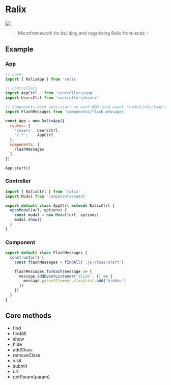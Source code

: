 # Ralix

[![](https://img.shields.io/npm/v/ralix.svg?style=flat-square)](https://www.npmjs.com/package/ralix)

> Microframework for building and organizing Rails front-ends :sparkles:

## Example

### App

```js
// Core
import { RalixApp } from 'ralix'

// Controllers
import AppCtrl   from 'controllers/app'
import UsersCtrl from 'controllers/users'

// Components with auto-start on each DOM load event (turbolinks:load or DOMContentLoaded)
import FlashMessages from 'components/flash_messages'

const App = new RalixApp({
  routes: {
    '/users': UsersCtrl,
    '/.*':    AppCtrl
  },
  components: [
    FlashMessages
  ]
})

App.start()
```

### Controller

```js
import { RalixCtrl } from 'ralix'
import Modal from 'components/modal'

export default class AppCtrl extends RalixCtrl {
  openModal(url, options) {
    const modal = new Modal(url, options)
    modal.show()
  }
}
```

### Component

```js
export default class FlashMessages {
  constructor() {
    const flashMessages = findAll('.js-close-alert')

    flashMessages.forEach(message => {
      message.addEventListener('click', () => {
        message.parentElement.classList.add('hidden')
      })
    })
  }
}
```

## Core methods

- find
- findAll
- show
- hide
- addClass
- removeClass
- visit
- submit
- url
- getParam(param)
